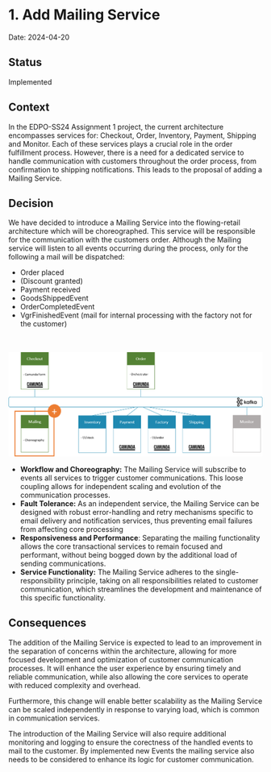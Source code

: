 # 1. Add Mailing Service

Date: 2024-04-20

## Status

Implemented

## Context

In the EDPO-SS24 Assignment 1 project, the current architecture encompasses services for: Checkout, Order, Inventory,
Payment, Shipping and Monitor. Each of these services plays a crucial role in the order fulfillment process. However, there is a
need for a dedicated service to handle communication with customers throughout the order process, from confirmation to
shipping notifications. This leads to the proposal of adding a Mailing Service.

## Decision

We have decided to introduce a Mailing Service into the flowing-retail architecture which will be choreographed. This
service will be responsible for the communication with the customers order.
Although the Mailing service will listen to all events occurring during the process, only for the following a mail will
be dispatched:

- Order placed
- (Discount granted)
- Payment received
- GoodsShippedEvent
- OrderCompletedEvent
- VgrFinishedEvent (mail for internal processing with the factory not for the customer)

<br></br>
![enhanved Microservice overview](../../docs/kafka-services/add-mailing-kafka-services.png)

- **Workflow and Choreography:**
  The Mailing Service will subscribe to events all services to trigger customer communications.
  This loose coupling allows for independent scaling and evolution of the communication processes.
- **Fault Tolerance:** As an independent service, the Mailing Service can be designed with robust error-handling and
  retry mechanisms specific to email delivery and notification services, thus preventing email failures from affecting
  core processing
- **Responsiveness and Performance**: Separating the mailing functionality allows the core transactional services to
  remain focused and performant, without being bogged down by the additional load of sending communications.
- **Service Functionality:** The Mailing Service adheres to the single-responsibility principle, taking on all
  responsibilities related to customer communication, which streamlines the development and maintenance of this specific
  functionality.

## Consequences

The addition of the Mailing Service is expected to lead to an improvement in the separation of concerns within the
architecture, allowing for more focused development and optimization of customer communication processes. It will
enhance the user experience by ensuring timely and reliable communication, while also allowing the core services to
operate with reduced complexity and overhead.

Furthermore, this change will enable better scalability as the Mailing Service can be scaled independently in response
to varying load, which is common in communication services.

The introduction of the Mailing Service will also require additional monitoring and logging to ensure the corectness of
the handled events to mail to the customer. By implemented new Events the mailing service also needs to be considered to
enhance its logic for customer communication.